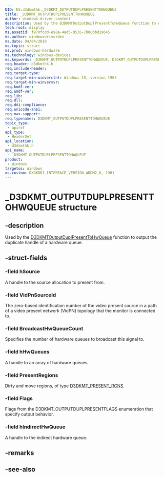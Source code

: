 ```yaml
---
UID: NS:d3dkmthk._D3DKMT_OUTPUTDUPLPRESENTTOHWQUEUE
title: _D3DKMT_OUTPUTDUPLPRESENTTOHWQUEUE
author: windows-driver-content
description: Used by the D3DKMTOutputDuplPresentToHwQueue function to output the duplicate handle of a hardware queue.
tech.root: display
ms.assetid: f970fcdd-e98a-4ad5-9536-7b08bbd19645
ms.author: windowsdriverdev
ms.date: 04/04/2019
ms.topic: struct
ms.prod: windows-hardware
ms.technology: windows-devices
ms.keywords: _D3DKMT_OUTPUTDUPLPRESENTTOHWQUEUE, D3DKMT_OUTPUTDUPLPRESENTTOHWQUEUE, 
req.header: d3dkmthk.h
req.include-header:
req.target-type:
req.target-min-winverclnt: Windows 10, version 1903
req.target-min-winversvr:
req.kmdf-ver:
req.umdf-ver:
req.lib:
req.dll:
req.ddi-compliance:
req.unicode-ansi:
req.max-support:
req.typenames: D3DKMT_OUTPUTDUPLPRESENTTOHWQUEUE
topic_type: 
 - apiref
api_type: 
 - HeaderDef
api_location: 
 - d3dkmthk.h
api_name: 
 - _D3DKMT_OUTPUTDUPLPRESENTTOHWQUEUE
product: 
 - Windows
targetos: Windows
ms.custom: DXGKDDI_INTERFACE_VERSION_WDDM2_6, 19H1
---
```


# _D3DKMT_OUTPUTDUPLPRESENTTOHWQUEUE structure

## -description

Used by the [D3DKMTOutputDuplPresentToHwQueue](nf-d3dkmthk-d3dkmtoutputduplpresenttohwqueue.md) function to output the duplicate handle of a hardware queue.

## -struct-fields

### -field hSource

A handle to the source allocation to present from.

### -field VidPnSourceId

The zero-based identification number of the video present source in a path of a video present network (VidPN) topology that the monitor is connected to.

### -field BroadcastHwQueueCount

Specifies the number of hardware queues to broadcast this signal to.

### -field hHwQueues

A handle to an array of hardware queues.

### -field PresentRegions

Dirty and move regions, of type <a href="https://msdn.microsoft.com/library/windows/hardware/hh406550">D3DKMT_PRESENT_RGNS</a>.

### -field Flags

Flags from the D3DKMT_OUTPUTDUPLPRESENTFLAGS enumeration that specify output behavior.

### -field hIndirectHwQueue

A handle to the indirect hardware queue.

## -remarks

## -see-also

